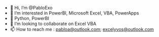 - 👋 Hi, I’m @PabloExo
- 👀 I’m interested in PowerBI, Microsoft Excel, VBA, PowerApps
- 🌱 Python, PowerBI
- 💞️ I’m looking to collaborate on Excel VBA
- 📫 How to reach me : pabloa@outlook.com; excelyvos@outlook.com
